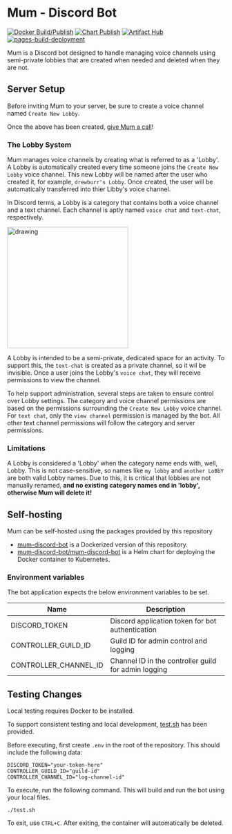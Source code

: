 # Mum - Discord Bot

[![Docker Build/Publish](https://github.com/drewburr-labs/mum-discord-bot/actions/workflows/docker-publish.yml/badge.svg)](https://github.com/drewburr-labs/mum-discord-bot/actions/workflows/docker-publish.yml) [![Chart Publish](https://github.com/drewburr-labs/mum-discord-bot/actions/workflows/helm-publish.yml/badge.svg)](https://github.com/drewburr-labs/mum-discord-bot/actions/workflows/helm-publish.yml)
[![Artifact Hub](https://img.shields.io/endpoint?url=https://artifacthub.io/badge/repository/mum-discord-bot)](https://artifacthub.io/packages/search?repo=mum-discord-bot) [![pages-build-deployment](https://github.com/drewburr-labs/mum-discord-bot/actions/workflows/pages/pages-build-deployment/badge.svg)](https://github.com/drewburr-labs/mum-discord-bot/actions/workflows/pages/pages-build-deployment)

Mum is a Discord bot designed to handle managing voice channels using semi-private lobbies that are created when needed and deleted when they are not.

## Server Setup

Before inviting Mum to your server, be sure to create a voice channel named `Create New Lobby`.

Once the above has been created, [give Mum a call](https://discord.com/api/oauth2/authorize?client_id=754124084769587213&permissions=2164337744&redirect_uri=https%3A%2F%2Fdiscord.com%2Foauth2%2Fauthorize&scope=bot%20applications.commands)!

### The Lobby System

Mum manages voice channels by creating what is referred to as a 'Lobby'. A Lobby is automatically created every time someone joins the `Create New Lobby` voice channel. This new Lobby will be named after the user who created it, for example, `drewburr's Lobby`. Once created, the user will be automatically transferred into thier Libby's voice channel.

In Discord terms, a Lobby is a category that contains both a voice channel and a text channel. Each channel is aptly named `voice chat` and `text-chat`, respectively.

<img src="https://raw.githubusercontent.com/drewburr-labs/mum-discord-bot/main/docs/lobby-example.png" alt="drawing" width="280"/>

A Lobby is intended to be a semi-private, dedicated space for an activity. To support this, the `text-chat` is created as a private channel, so it wil be invisible. Once a user joins the Lobby's `voice chat`, they will receive permissions to view the channel.

To help support administration, several steps are taken to ensure control over Lobby settings. The category and voice channel permissions are based on the permissions surrounding the `Create New Lobby` voice channel. For `text chat`, only the `view channel` permission is managed by the bot. All other text channel permissions will follow the category and server permissions.

### Limitations

A Lobby is considered a 'Lobby' when the category name ends with, well, Lobby. This is not case-sensitive, so names like `my lobby` and `another LoBbY` are both valid Lobby names. Due to this, it is critical that lobbies are not manually renamed, **and no existing category names end in 'lobby', otherwise Mum will delete it!**

## Self-hosting

Mum can be self-hosted using the packages provided by this repository

- [mum-discord-bot](https://github.com/drewburr-labs/mum-discord-bot/pkgs/container/mum-discord-bot) is a Dockerized version of this repository.
- [mum-discord-bot/mum-discord-bot](https://github.com/drewburr-labs/mum-discord-bot/pkgs/container/mum-discord-bot%2Fmum-discord-bot) is a Helm chart for deploying the Docker container to Kubernetes.

### Environment variables

The bot application expects the below environment variables to be set.

| Name                  | Description                                          |
| --------------------- | ---------------------------------------------------- |
| DISCORD_TOKEN         | Discord application token for bot authentication     |
| CONTROLLER_GUILD_ID   | Guild ID for admin control and logging               |
| CONTROLLER_CHANNEL_ID | Channel ID in the controller guild for admin logging |

## Testing Changes

Local testing requires Docker to be installed.

To support consistent testing and local development, [test.sh](./test.sh) has been provided.

Before executing, first create `.env` in the root of the repository. This should include the following data:

```text
DISCORD_TOKEN="your-token-here"
CONTROLLER_GUILD_ID="guild-id"
CONTROLLER_CHANNEL_ID="log-channel-id"
```

To execute, run the following command. This will build and run the bot using your local files.

```shell
./test.sh
```

To exit, use `CTRL+C`. After exiting, the container will automatically be deleted.
